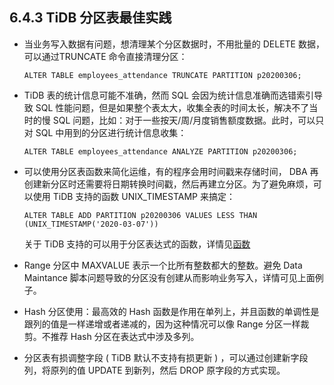 ## 6.4.3 TiDB 分区表最佳实践

* 当业务写入数据有问题，想清理某个分区数据时，不用批量的 DELETE 数据，可以通过TRUNCATE 命令直接清理分区：

    `ALTER TABLE employees_attendance TRUNCATE PARTITION p20200306;`

* TiDB 表的统计信息可能不准确，然而 SQL 会因为统计信息准确而选错索引导致 SQL 性能问题，但是如果整个表太大，收集全表的时间太长，解决不了当时的慢 SQL 问题，比如：对于一些按天/周/月度销售额度数据。此时，可以只对 SQL 中用到的分区进行统计信息收集：

    `ALTER TABLE employees_attendance ANALYZE PARTITION p20200306;`

* 可以使用分区表函数来简化运维，有的程序会用时间戳来存储时间， DBA 再创建新分区时还需要将日期转换时间戳，然后再建立分区。为了避免麻烦，可以使用 TiDB 支持的函数 UNIX_TIMESTAMP 来搞定：
  
    `ALTER TABLE ADD PARTITION p20200306 VALUES LESS THAN (UNIX_TIMESTAMP('2020-03-07'))`

    关于 TiDB 支持的可以用于分区表达式的函数，详情见[函数](https://pingcap.com/docs-cn/v3.1/reference/sql/partitioning/)

* Range 分区中 MAXVALUE 表示一个比所有整数都大的整数。避免 Data Maintance 脚本问题导致的分区没有创建从而影响业务写入，详情可见上面例子。

* Hash 分区使用：最高效的 Hash 函数是作用在单列上，并且函数的单调性是跟列的值是一样递增或者递减的，因为这种情况可以像 Range 分区一样裁剪。不推荐 Hash 分区在表达式中涉及多列。

* 分区表有损调整字段 ( TiDB 默认不支持有损更新 ) ，可以通过创建新字段列，将原列的值 UPDATE 到新列，然后 DROP 原字段的方式实现。

